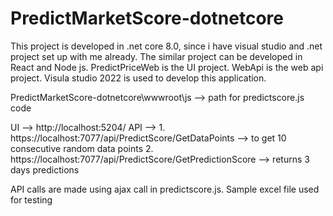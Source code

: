 # PredictMarketScore-dotnetcore
 
This project is developed in .net core 8.0, since i have visual studio and .net project set up with me already. The similar project can be developed in React and Node js. PredictPriceWeb is the UI project. WebApi is the web api project. Visula studio 2022 is used to develop this application.

PredictMarketScore-dotnetcore\wwwroot\js --> path for predictscore.js code

UI --> http://localhost:5204/ API --> 1. https://localhost:7077/api/PredictScore/GetDataPoints --> to get 10 consecutive random data points 2. https://localhost:7077/api/PredictScore/GetPredictionScore --> returns 3 days predictions

API calls are made using ajax call in predictscore.js. Sample excel file used for testing
